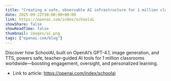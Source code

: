 ```yaml
---
title: "Creating a safe, observable AI infrastructure for 1 million classrooms"
date: 2025-09-22T10:00:00+00:00
link: https://openai.com/index/schoolai
showShare: false
showReadTime: false
thumbnail: images/ai.png
tags: ["openai.com/blog"]
---
```

Discover how SchoolAI, built on OpenAI’s GPT-4.1, image generation, and TTS, powers safe, teacher-guided AI tools for 1 million classrooms worldwide—boosting engagement, oversight, and personalized learning.

- Link to article: https://openai.com/index/schoolai
